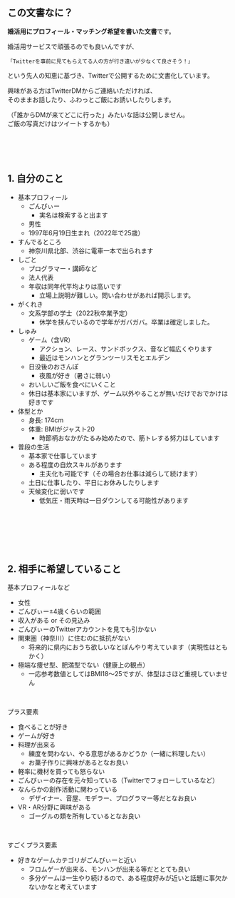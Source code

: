 ## この文書なに？
**婚活用にプロフィール・マッチング希望を書いた文書**です。

婚活用サービスで頑張るのでも良いんですが、

`「Twitterを事前に見てもらえてる人の方が行き違いが少なくて良さそう！」`

という先人の知恵に基づき、Twitterで公開するために文書化しています。  

興味がある方はTwitterDMからご連絡いただければ、  
そのままお話したり、ふわっとご飯にお誘いしたりします。

（「誰からDMが来てどこに行った」みたいな話は公開しません。  
ご飯の写真だけはツイートするかも）
<br>
<br>
<br>
<br>
<br>

## 1. 自分のこと
* 基本プロフィール
  * ごんびぃー
    * 実名は検索すると出ます
  * 男性
  * 1997年6月19日生まれ（2022年で25歳）
* すんでるところ 
  * 神奈川県北部、渋谷に電車一本で出られます
* しごと
  * プログラマー・講師など
  * 法人代表
  * 年収は同年代平均よりは高いです
    * 立場上説明が難しい。問い合わせがあれば開示します。
* がくれき
  * 文系学部の学士（2022秋卒業予定）
    * 休学を挟んでいるので学年がガバガバ。卒業は確定しました。
* しゅみ
  * ゲーム（含VR）
    * アクション、レース、サンドボックス、音など幅広くやります
    * 最近はモンハンとグランツーリスモとエルデン
  * 日没後のおさんぽ
    * 夜風が好き（暑さに弱い）
  * おいしいご飯を食べにいくこと
  * 休日は基本家にいますが、ゲーム以外やることが無いだけでおでかけは好きです
* 体型とか
  * 身長: 174cm
  * 体重: BMIがジャスト20
    * 時節柄おなかがたるみ始めたので、筋トレする努力はしています
* 普段の生活
  * 基本家で仕事しています
  * ある程度の自炊スキルがあります
    * 主夫化も可能です（その場合お仕事は減らして続けます）
  * 土日に仕事したり、平日にお休みしたりします
  * 天候変化に弱いです
    * 低気圧・雨天時は一日ダウンしてる可能性があります
<br>
<br>
<br>
<br>
<br>

## 2. 相手に希望していること
基本プロフィールなど
* 女性
* ごんびぃー±4歳くらいの範囲
* 収入がある or その見込み
* ごんびぃーのTwitterアカウントを見ても引かない
* 関東圏（神奈川）に住むのに抵抗がない
  * 将来的に県内におうち欲しいなとぼんやり考えています（実現性はともかく）
* 極端な痩せ型、肥満型でない（健康上の観点）
  * 一応参考数値としてはBMI18～25ですが、体型はさほど重視していません

<br>

プラス要素
* 食べることが好き
* ゲームが好き
* 料理が出来る
  * 練度を問わない、やる意思があるかどうか（一緒に料理したい）
  * お菓子作りに興味があるとなお良い
* 軽率に機材を買っても怒らない
* ごんびぃーの存在を元々知っている（Twitterでフォローしているなど）
* なんらかの創作活動に関わっている
  * デザイナー、音屋、モデラー、プログラマー等だとなお良い
* VR・AR分野に興味がある
  * ゴーグルの類を所有しているとなお良い

<br>  

すごくプラス要素
* 好きなゲームカテゴリがごんびぃーと近い
  * フロムゲーが出来る、モンハンが出来る等だととても良い
  * 多分ゲームは一生やり続けるので、ある程度好みが近いと話題に事欠かないかなと考えています





